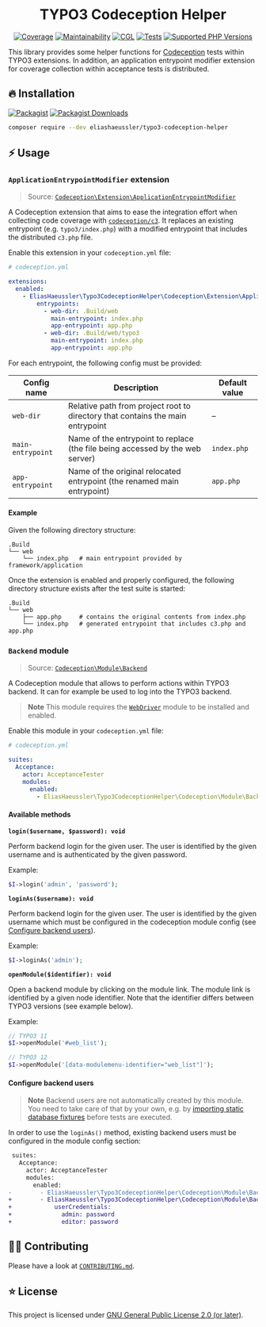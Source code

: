 <div align="center">

# TYPO3 Codeception Helper

[![Coverage](https://img.shields.io/codecov/c/github/eliashaeussler/typo3-codeception-helper?logo=codecov&token=4BM8pdRAmL)](https://codecov.io/gh/eliashaeussler/typo3-codeception-helper)
[![Maintainability](https://img.shields.io/codeclimate/maintainability/eliashaeussler/typo3-codeception-helper?logo=codeclimate)](https://codeclimate.com/github/eliashaeussler/typo3-codeception-helper/maintainability)
[![CGL](https://img.shields.io/github/actions/workflow/status/eliashaeussler/typo3-codeception-helper/cgl.yaml?label=cgl&logo=github)](https://github.com/eliashaeussler/typo3-codeception-helper/actions/workflows/cgl.yaml)
[![Tests](https://img.shields.io/github/actions/workflow/status/eliashaeussler/typo3-codeception-helper/tests.yaml?label=tests&logo=github)](https://github.com/eliashaeussler/typo3-codeception-helper/actions/workflows/tests.yaml)
[![Supported PHP Versions](https://img.shields.io/packagist/dependency-v/eliashaeussler/typo3-codeception-helper/php?logo=php)](https://packagist.org/packages/eliashaeussler/typo3-codeception-helper)

</div>

This library provides some helper functions for [Codeception](https://codeception.com/)
tests within TYPO3 extensions. In addition, an application entrypoint
modifier extension for coverage collection within acceptance tests
is distributed.

## 🔥 Installation

[![Packagist](https://img.shields.io/packagist/v/eliashaeussler/typo3-codeception-helper?label=version&logo=packagist)](https://packagist.org/packages/eliashaeussler/typo3-codeception-helper)
[![Packagist Downloads](https://img.shields.io/packagist/dt/eliashaeussler/typo3-codeception-helper?color=brightgreen)](https://packagist.org/packages/eliashaeussler/typo3-codeception-helper)

```bash
composer require --dev eliashaeussler/typo3-codeception-helper
```

## ⚡ Usage

### `ApplicationEntrypointModifier` extension

> Source: [`Codeception\Extension\ApplicationEntrypointModifier`](src/Codeception/Extension/ApplicationEntrypointModifier.php)

A Codeception extension that aims to ease the integration effort
when collecting code coverage with [`codeception/c3`](https://github.com/Codeception/c3).
It replaces an existing entrypoint (e.g. `typo3/index.php`) with
a modified entrypoint that includes the distributed `c3.php` file.

Enable this extension in your `codeception.yml` file:

```yaml
# codeception.yml

extensions:
  enabled:
    - EliasHaeussler\Typo3CodeceptionHelper\Codeception\Extension\ApplicationEntrypointModifier:
        entrypoints:
          - web-dir: .Build/web
            main-entrypoint: index.php
            app-entrypoint: app.php
          - web-dir: .Build/web/typo3
            main-entrypoint: index.php
            app-entrypoint: app.php
```

For each entrypoint, the following config must be provided:

| Config name       | Description                                                                    | Default value |
|-------------------|--------------------------------------------------------------------------------|---------------|
| `web-dir`         | Relative path from project root to directory that contains the main entrypoint | –             |
| `main-entrypoint` | Name of the entrypoint to replace (the file being accessed by the web server)  | `index.php`   |
| `app-entrypoint`  | Name of the original relocated entrypoint (the renamed main entrypoint)        | `app.php`     |

#### Example

Given the following directory structure:

```
.Build
└── web
    └── index.php   # main entrypoint provided by framework/application
```

Once the extension is enabled and properly configured, the following
directory structure exists after the test suite is started:

```
.Build
└── web
    ├── app.php     # contains the original contents from index.php
    └── index.php   # generated entrypoint that includes c3.php and app.php
```

### `Backend` module

> Source: [`Codeception\Module\Backend`](src/Codeception/Module/Backend.php)

A Codeception module that allows to perform actions within TYPO3
backend. It can for example be used to log into the TYPO3 backend.

> **Note**
> This module requires the [`WebDriver`](https://codeception.com/docs/modules/WebDriver)
> module to be installed and enabled.

Enable this module in your `codeception.yml` file:

```yaml
# codeception.yml

suites:
  Acceptance:
    actor: AcceptanceTester
    modules:
      enabled:
        - EliasHaeussler\Typo3CodeceptionHelper\Codeception\Module\Backend
```

#### Available methods

**`login($username, $password): void`**

Perform backend login for the given user. The user is identified
by the given username and is authenticated by the given password.

Example:

```php
$I->login('admin', 'password');
```

**`loginAs($username): void`**

Perform backend login for the given user. The user is identified
by the given username which must be configured in the codeception
module config (see [Configure backend users](#configure-backend-users)).

Example:

```php
$I->loginAs('admin');
```

**`openModule($identifier): void`**

Open a backend module by clicking on the module link. The module
link is identified by a given node identifier. Note that the
identifier differs between TYPO3 versions (see example below).

Example:

```php
// TYPO3 11
$I->openModule('#web_list');

// TYPO3 12
$I->openModule('[data-modulemenu-identifier="web_list"]');
```

#### Configure backend users

> **Note**
> Backend users are not automatically created by this module.
> You need to take care of that by your own, e.g. by
> [importing static database fixtures](https://codeception.com/docs/modules/Db#SQL-data-dump)
> before tests are executed.

In order to use the `loginAs()` method, existing backend users
must be configured in the module config section:

```diff
 suites:
   Acceptance:
     actor: AcceptanceTester
     modules:
       enabled:
-        - EliasHaeussler\Typo3CodeceptionHelper\Codeception\Module\Backend
+        - EliasHaeussler\Typo3CodeceptionHelper\Codeception\Module\Backend:
+            userCredentials:
+              admin: password
+              editor: password
```

## 🧑‍💻 Contributing

Please have a look at [`CONTRIBUTING.md`](CONTRIBUTING.md).

## ⭐ License

This project is licensed under [GNU General Public License 2.0 (or later)](LICENSE).
